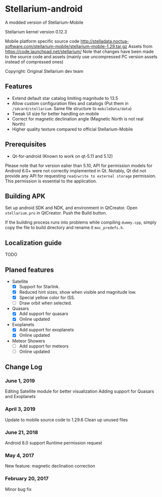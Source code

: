 # Stellarium-android
A modded version of Stellarium-Mobile

Stellarium kernel version 0.12.3

Mobile platform specific source code http://stelladata.noctua-software.com/stellarium-mobile/stellarium-mobile-1.29.tar.gz 
Assets from https://code.launchpad.net/stellarium/
Note that changes have been made to the source code and assets (mainly use uncompressed PC version assets instead of compressed ones)

Copyright: Original Stellarium dev team

## Features
* Extend default star catalog limiting magnitude to 13.5
* Allow custom configuration files and catalogs (Put them in ```/sdcard/stellarium```. Same file structure to ```mobileData/data```)
* Tweak UI size for better handling on mobile
* Correct for magnetic declination angle (Magnetic North is not real North)
* Higher quality texture compared to official Stellarium-Mobile

## Prerequisites
* Qt-for-android (Known to work on qt-5.11 and 5.12)

Please note that for version ealier than 5.10, API for permission models for Android 6.0+ were not correctly implemented in Qt.
Notably, Qt did not provide any API for requesting ```read/write to external storage``` permission. This permission is essential
to the application.

## Building APK
Set up android SDK and NDK, and environment in QtCreator.
Open ```stellarium.pro``` in QtCreator.
Push the Build button.

If the building process runs into problems while compiling ```dummy.cpp```, simply copy the file to build directory and rename it ```moc_predefs.h```.

## Localization guide
TODO

## Planed features
- Satellite
    - [X] Support for Starlink.
    - [X] Reduced hint sizes, show when visible and magnitude low.
    - [X] Special yellow color for ISS.
    - [ ] Draw orbit when selected.

- Quasars
    - [X] Add support for quasars
    - [X] Online updated

- Exoplanets
    - [X] Add support for exoplanets
    - [X] Online updated

- Meteor Showers
    - [ ] Add support for meteors
    - [ ] Online updated

## Change Log
### June 1, 2019
Editing Satellite module for better visualization
Adding support for Quasars and Exoplanets
### April 3, 2019
Update to mobile source code to 1.29.6
Clean up unused files
### June 21, 2018
Android 8.0 support
Runtime permission request
### May 4, 2017
New feature: magnetic declination correction
### February 20, 2017
Minor bug fix

